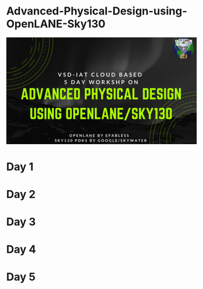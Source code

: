 # Advanced-Physical-Design-using-OpenLANE-Sky130

![](Images_Day_1/Advanced-Physical-Design-using-OpenLANE_Sky130_1.png)

# Day 1
# Day 2
# Day 3
# Day 4
# Day 5
